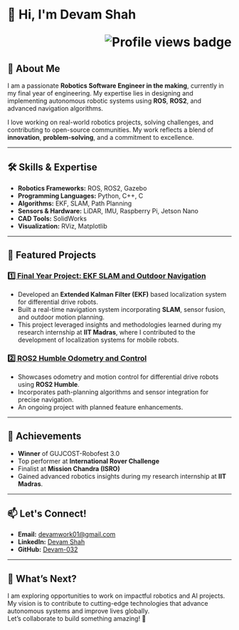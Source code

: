 # 👋 Hi, I'm Devam Shah  <p align="right"><img src="https://komarev.com/ghpvc/?username=Devam-032" alt="Profile views badge"></p>
## 🚀 About Me
I am a passionate **Robotics Software Engineer in the making**, currently in my final year of engineering. My expertise lies in designing and implementing autonomous robotic systems using **ROS**, **ROS2**, and advanced navigation algorithms.  

I love working on real-world robotics projects, solving challenges, and contributing to open-source communities. My work reflects a blend of **innovation**, **problem-solving**, and a commitment to excellence.

---

## 🛠️ Skills & Expertise
- **Robotics Frameworks:** ROS, ROS2, Gazebo  
- **Programming Languages:** Python, C++, C  
- **Algorithms:** EKF, SLAM, Path Planning  
- **Sensors & Hardware:** LiDAR, IMU, Raspberry Pi, Jetson Nano  
- **CAD Tools:** SolidWorks  
- **Visualization:** RViz, Matplotlib  

---

## 📂 Featured Projects

### [1️⃣ Final Year Project: EKF SLAM and Outdoor Navigation](https://github.com/Devam-032/EKF_SLAM-and-Outdoor-Navigation-of-a-differential-drive-robot)
- Developed an **Extended Kalman Filter (EKF)** based localization system for differential drive robots.  
- Built a real-time navigation system incorporating **SLAM**, sensor fusion, and outdoor motion planning.  
- This project leveraged insights and methodologies learned during my research internship at **IIT Madras**, where I contributed to the development of localization systems for mobile robots.  

### [2️⃣ ROS2 Humble Odometry and Control](https://github.com/Devam-032/ros2_humble_odometry_and_control)
- Showcases odometry and motion control for differential drive robots using **ROS2 Humble**.  
- Incorporates path-planning algorithms and sensor integration for precise navigation.  
- An ongoing project with planned feature enhancements.

---

## 🌟 Achievements
- **Winner** of GUJCOST-Robofest 3.0  
- Top performer at **International Rover Challenge**  
- Finalist at **Mission Chandra (ISRO)**  
- Gained advanced robotics insights during my research internship at **IIT Madras**.

---

## 📫 Let's Connect!
- **Email:** [devamwork01@gmail.com](mailto:devamwork01@gmail.com)  
- **LinkedIn:** [Devam Shah](https://www.linkedin.com/in/devam-shah-0a8918227/)  
- **GitHub:** [Devam-032](https://github.com/Devam-032)

---

## 🔭 What’s Next?
I am exploring opportunities to work on impactful robotics and AI projects. My vision is to contribute to cutting-edge technologies that advance autonomous systems and improve lives globally.  
Let’s collaborate to build something amazing! 🚀
